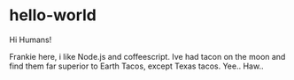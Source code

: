 # hello-world

Hi Humans!

Frankie here, i like Node.js and coffeescript.
Ive had tacon on the moon and find them far superior to Earth Tacos, except Texas tacos.
Yee.. Haw..
